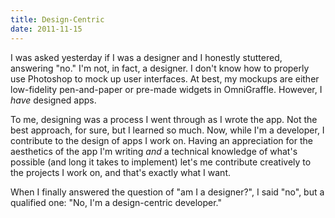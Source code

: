 ```yaml
---
title: Design-Centric
date: 2011-11-15
---
```



I was asked yesterday if I was a designer and I honestly stuttered, answering "no." I'm not, in fact, a designer. I don't know how to properly use Photoshop to mock up user interfaces. At best, my mockups are either low-fidelity pen-and-paper or pre-made widgets in OmniGraffle. However, I _have_&nbsp;designed apps.

To me, designing was a process I went through as I wrote the app. Not the best approach, for sure, but I learned so much. Now, while I'm a developer, I contribute to the design of apps I work on. Having an appreciation for the aesthetics of the app I'm writing _and_&nbsp;a technical knowledge of what's possible (and long it takes to implement) let's me contribute creatively to the projects I work on, and that's exactly what I want.

When I finally answered the question of "am I a designer?", I said "no", but a qualified one: "No, I'm a design-centric developer."


  